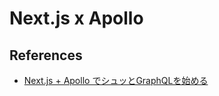 # Next.js x Apollo

## References

- [Next.js + Apollo でシュッとGraphQLを始める](https://zenn.dev/yuta4j1/articles/nextjs-apollo-starter)
